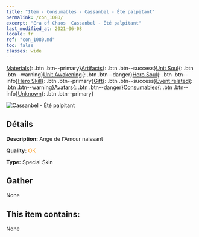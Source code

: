 ```yaml
---
title: "Item - Consumables - Cassanbel - Été palpitant"
permalink: /con_1080/
excerpt: "Era of Chaos  Cassanbel - Été palpitant"
last_modified_at: 2021-06-08
locale: fr
ref: "con_1080.md"
toc: false
classes: wide
---
```

 [Materials](/ItemsFR/){: .btn .btn--primary}[Artifacts](/ItemsFR/Artifacts/){: .btn .btn--success}[Unit Soul](/ItemsFR/UnitSoul/){: .btn .btn--warning}[Unit Awakening](/ItemsFR/UnitAwakening/){: .btn .btn--danger}[Hero Soul](/ItemsFR/HeroSoul/){: .btn .btn--info}[Hero Skill](/ItemsFR/HeroSkill/){: .btn .btn--primary}[Gift](/ItemsFR/Gift/){: .btn .btn--success}[Event related](/ItemsFR/Events/){: .btn .btn--warning}[Avatars](/ItemsFR/Avatars/){: .btn .btn--danger}[Consumables](/ItemsFR/Consumables/){: .btn .btn--info}[Unknown](/ItemsFR/Unknown/){: .btn .btn--primary}

 ![Cassanbel - Été palpitant](/images/h/h_Cassanbel5.jpg)

## Détails
 **Description:** Ange de l'Amour naissant

 **Quality:** <span style="color: #FF8C00">OK</span>

 **Type:** Special Skin

## Gather

  None

## This item contains:

  None

